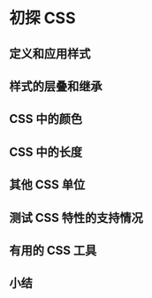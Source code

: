 # 初探 CSS

## 定义和应用样式

## 样式的层叠和继承

## CSS 中的颜色

## CSS 中的长度

## 其他 CSS 单位

## 测试 CSS 特性的支持情况

## 有用的 CSS 工具

## 小结
